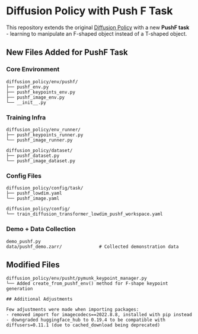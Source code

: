 # Diffusion Policy with Push F Task

This repository extends the original [Diffusion Policy](https://github.com/real-stanford/diffusion_policy) with a new **PushF task** - learning to manipulate an F-shaped object instead of a T-shaped object.

## New Files Added for PushF Task

### Core Environment
```
diffusion_policy/env/pushf/
├── pushf_env.py                    
├── pushf_keypoints_env.py         
├── pushf_image_env.py            
└── __init__.py                    
```

### Training Infra
```
diffusion_policy/env_runner/
├── pushf_keypoints_runner.py       
└── pushf_image_runner.py           

diffusion_policy/dataset/
├── pushf_dataset.py               
└── pushf_image_dataset.py          
```

### Config Files
```
diffusion_policy/config/task/
├── pushf_lowdim.yaml              
└── pushf_image.yaml               

diffusion_policy/config/
└── train_diffusion_transformer_lowdim_pushf_workspace.yaml 
```

### Demo + Data Collection
```
demo_pushf.py                      
data/pushf_demo.zarr/              # Collected demonstration data
```

## Modified Files
```
diffusion_policy/env/pusht/pymunk_keypoint_manager.py
└── Added create_from_pushf_env() method for F-shape keypoint generation

## Additional Adjustments

Few adjustments were made when importing packages:
- removed import for imagecodecs==2022.8.8, installed with pip instead
- downgraded huggingface_hub to 0.19.4 to be compatible with diffusers=0.11.1 (due to cached_download being deprecated)

